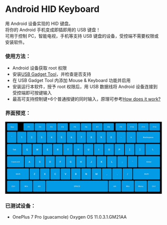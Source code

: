 # Android HID Keyboard
用 Android 设备实现的 HID 键盘。  
将你的 Android 手机变成即插即用的 USB 键盘！  
可用于控制 PC，智能电视，手机等支持 USB 键盘的设备，受控端不需要权限或安装软件。  

### 使用方法：
* Android 设备获取 root 权限
* 安装[USB Gadget Tool](https://github.com/tejado/android-usb-gadget)，并检查是否支持
* 在 USB Gadget Tool 内添加 Mouse & Keyboard 功能并启用
* 安装运行本软件，授予 root 权限后，用 USB 数据线将 Android 设备连接到受控端即可按键输入
* 最高可支持控制键+6个普通按键的同时输入，原理可参考[How does it work?](https://github.com/tejado/android-usb-gadget#how-does-it-work)

### 界面预览：
![Screenshot_1.0.jpg](Screenshots/Screenshot_1.0.jpg)

### 已测试设备：
* OnePlus 7 Pro (guacamole) Oxygen OS 11.0.3.1.GM21AA
